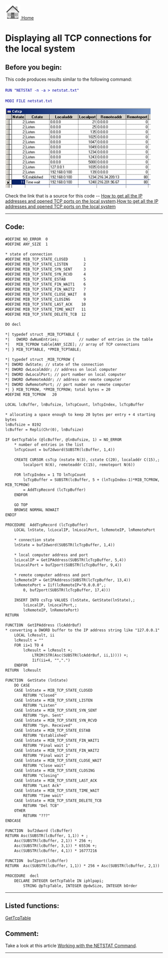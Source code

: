 [<img src="../images/home.png"> Home ](https://github.com/VFPX/Win32API)  

# Displaying all TCP connections for the local system

## Before you begin:
This code produces results similar to the following command:<code><font color=#0000a0>  
RUN "NETSTAT -n -a > netstat.txt"  
MODI FILE netstat.txt</font></code>  

![](../images/netstat.png)  

Check the link that is a source for this code -- <a href=http://www.vbip.com/iphelper/get_tcp_table.asp>How to get all the IP addresses and opened TCP ports on the local system</a>.[How to get all the IP addresses and opened TCP ports on the local system](sample_000.md)  
  
***  


## Code:
```foxpro  
#DEFINE NO_ERROR  0
#DEFINE ANY_SIZE  1

* state of connection
#DEFINE MIB_TCP_STATE_CLOSED       1
#DEFINE MIB_TCP_STATE_LISTEN       2
#DEFINE MIB_TCP_STATE_SYN_SENT     3
#DEFINE MIB_TCP_STATE_SYN_RCVD     4
#DEFINE MIB_TCP_STATE_ESTAB        5
#DEFINE MIB_TCP_STATE_FIN_WAIT1    6
#DEFINE MIB_TCP_STATE_FIN_WAIT2    7
#DEFINE MIB_TCP_STATE_CLOSE_WAIT   8
#DEFINE MIB_TCP_STATE_CLOSING      9
#DEFINE MIB_TCP_STATE_LAST_ACK    10
#DEFINE MIB_TCP_STATE_TIME_WAIT   11
#DEFINE MIB_TCP_STATE_DELETE_TCB  12

DO decl

*| typedef struct _MIB_TCPTABLE {
*|   DWORD dwNumEntries;         // number of entries in the table
*|   MIB_TCPROW table[ANY_SIZE]; // array of TCP connections
*| } MIB_TCPTABLE, *PMIB_TCPTABLE;

*| typedef struct _MIB_TCPROW {
*| DWORD dwState; // state of the connection
*| DWORD dwLocalAddr; // address on local computer
*| DWORD dwLocalPort; // port number on local computer
*| DWORD dwRemoteAddr; // address on remote computer
*| DWORD dwRemotePort; // port number on remote computer
*| } MIB_TCPROW, *PMIB_TCPROW; total bytes = 20
#DEFINE MIB_TCPROW   20

LOCAL lcBuffer, lnBufsize, lnTcpCount, lnTcpIndex, lcTcpBuffer

* allocating a space enough to keep 20 bytes per entry + 4 starting bytes
lnBufsize = 8192
lcBuffer = Repli(Chr(0), lnBufsize)

IF GetTcpTable (@lcBuffer, @lnBufsize, 1) = NO_ERROR
	* number of entries in the list
	lnTcpCount = buf2dword(SUBSTR(lcBuffer, 1,4))
	
	CREATE CURSOR csTcp (nstate N(3), cstate C(20), localaddr C(15),;
		localport N(6), remoteaddr C(15), remoteport N(6))

	FOR lnTcpIndex = 1 TO lnTcpCount
		lcTcpBuffer = SUBSTR(lcBuffer, 5 + (lnTcpIndex-1)*MIB_TCPROW, MIB_TCPROW)
		= AddTcpRecord (lcTcpBuffer)
	ENDFOR
	
	GO TOP
	BROWSE NORMAL NOWAIT
ENDIF

PROCEDURE  AddTcpRecord (lcTcpBuffer)
	LOCAL lnState, lcLocalIP, lnLocalPort, lcRemoteIP, lnRemotePort

	* connection state
	lnState = buf2dword(SUBSTR(lcTcpBuffer, 1,4))

	* local computer address and port
	lcLocalIP = GetIPAddress(SUBSTR(lcTcpBuffer, 5,4))
	lnLocalPort = buf2port(SUBSTR(lcTcpBuffer, 9,4))

	* remote computer address and port
	lcRemoteIP = GetIPAddress(SUBSTR(lcTcpBuffer, 13,4))
	lnRemotePort = Iif(lcRemoteIP="0.0.0.0",;
		0, buf2port(SUBSTR(lcTcpBuffer, 17,4)))

	INSERT INTO csTcp VALUES (lnState, GetState(lnState),;
		lcLocalIP, lnLocalPort,;
		lcRemoteIP, lnRemotePort)
RETURN

FUNCTION  GetIPAddress (lcAddrBuf)
* converting a DWORD buffer to the IP address string like "127.0.0.1"
	LOCAL lcResult, ii
	lcResult = ""
	FOR ii=1 TO 4
		lcResult = lcResult +;
			LTRIM(STR(Asc(SUBSTR(lcAddrBuf, ii,1)))) +;
			Iif(ii=4, "",".")
	ENDFOR
RETURN  lcResult

FUNCTION  GetState (lnState)
	DO CASE
	CASE lnState = MIB_TCP_STATE_CLOSED
		RETURN "Closed"
	CASE lnState = MIB_TCP_STATE_LISTEN
		RETURN "Listen"
	CASE lnState = MIB_TCP_STATE_SYN_SENT
		RETURN "Syn. Sent"
	CASE lnState = MIB_TCP_STATE_SYN_RCVD
		RETURN "Syn. Received"
	CASE lnState = MIB_TCP_STATE_ESTAB
		RETURN "Established"
	CASE lnState = MIB_TCP_STATE_FIN_WAIT1
		RETURN "Final wait 1"
	CASE lnState = MIB_TCP_STATE_FIN_WAIT2
		RETURN "Final wait 2"
	CASE lnState = MIB_TCP_STATE_CLOSE_WAIT
		RETURN "Close wait"
	CASE lnState = MIB_TCP_STATE_CLOSING
		RETURN "Closing"
	CASE lnState = MIB_TCP_STATE_LAST_ACK
		RETURN "Last Ack"
	CASE lnState = MIB_TCP_STATE_TIME_WAIT
		RETURN "Time wait"
	CASE lnState = MIB_TCP_STATE_DELETE_TCB
		RETURN "Del TCB"
	OTHER
		RETURN "???"
ENDCASE

FUNCTION  buf2dword (lcBuffer)
RETURN Asc(SUBSTR(lcBuffer, 1,1)) + ;
	Asc(SUBSTR(lcBuffer, 2,1)) * 256 +;
	Asc(SUBSTR(lcBuffer, 3,1)) * 65536 +;
	Asc(SUBSTR(lcBuffer, 4,1)) * 16777216

FUNCTION  buf2port(lcBuffer)
RETURN  Asc(SUBSTR(lcBuffer, 1,1)) * 256 + Asc(SUBSTR(lcBuffer, 2,1))

PROCEDURE  decl
	DECLARE INTEGER GetTcpTable IN iphlpapi;
		STRING @pTcpTable, INTEGER @pdwSize, INTEGER bOrder  
```  
***  


## Listed functions:
[GetTcpTable](../libraries/iphlpapi/GetTcpTable.md)  

## Comment:
Take a look at this article <a href="http://networking.earthweb.com/netsysm/article.php/937411">Working with the NETSTAT Command</a>.  
  
***  

